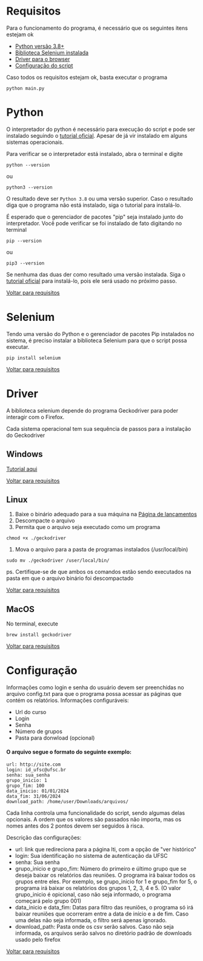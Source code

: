 <!-- Esse é um arquivo markdown, se você está lendo esse texto -->
<!-- Tente abrir o arquivo com um leitor de markdown apropriado -->
<!-- Se não tiver um leitor, abra o arquivo readme.html no navegador -->

# Requisitos
Para o funcionamento do programa, é necessário que os seguintes itens estejam ok
- [Python versão 3.8+](#python)
- [Biblioteca Selenium instalada](#selenium)
- [Driver para o browser](#driver)
- [Configuração do script](#configuração)

Caso todos os requisitos estejam ok, basta executar o programa
```
python main.py
```
# Python
O interpretador do python é necessário para execução do script e pode ser instalado seguindo o [tutorial oficial](https://wiki.python.org/moin/BeginnersGuide/Download). Apesar de já vir instalado em alguns sistemas operacionais.

Para verificar se o interpretador está instalado, abra o terminal e digite
```
python --version
```
ou
```
python3 --version
```
O resultado deve ser `Python 3.8` ou uma versão superior. Caso o resultado diga que o programa não está instalado, siga o tutorial para instalá-lo.

É esperado que o gerenciador de pacotes "pip" seja instalado junto do interpretador. Você pode verificar se foi instalado de fato digitando no terminal
```
pip --version
```
ou
```
pip3 --version
```
Se nenhuma das duas der como resultado uma versão instalada. Siga o [tutorial oficial](https://pip.pypa.io/en/stable/installation/) para instalá-lo, pois ele será usado no próximo passo.

[Voltar para requisitos](#requisitos)

# Selenium
Tendo uma versão do Python e o gerenciador de pacotes Pip instalados no sistema, é preciso instalar a biblioteca Selenium para que o script possa executar.
```
pip install selenium
```

[Voltar para requisitos](#requisitos)

# Driver
A biblioteca selenium depende do programa Geckodriver para poder interagir com o Firefox.

Cada sistema operacional tem sua sequência de passos para a instalação do Geckodriver

## Windows
[Tutorial aqui](https://www.browserstack.com/guide/geckodriver-selenium-python)

[Voltar para requisitos](#requisitos)

## Linux
1. Baixe o binário adequado para a sua máquina na [Página de lançamentos](https://github.com/mozilla/geckodriver/releases)
1. Descompacte o arquivo
1. Permita que o arquivo seja executado como um programa
```
chmod +x ./geckodriver
```
1. Mova o arquivo para a pasta de programas instalados (/usr/local/bin)
```
sudo mv ./geckodriver /user/local/bin/
```
ps. Certifique-se de que ambos os comandos estão sendo executados na pasta em que o arquivo binário foi descompactado

[Voltar para requisitos](#requisitos)

## MacOS
No terminal, execute
```
brew install geckodriver
```

[Voltar para requisitos](#requisitos)

# Configuração
Informações como login e senha do usuário devem ser preenchidas no arquivo config.txt para que o programa possa acessar as páginas que contém os relatórios.
Informações configuráveis:

- Url do curso
- Login
- Senha
- Número de grupos
- Pasta para donwload (opcional)

#### O arquivo segue o formato do seguinte exemplo:
```
url: http://site.com
login: id_ufsc@ufsc.br
senha: sua_senha
grupo_inicio: 1
grupo_fim: 100
data_inicio: 01/01/2024
data_fim: 31/06/2024
download_path: /home/user/Downloads/arquivos/
```

Cada linha controla uma funcionalidade do script, sendo algumas delas opcionais.
A ordem que os valores são passados não importa, mas os nomes antes dos 2 pontos devem ser seguidos à risca.

Descrição das configurações:
- url: link que redireciona para a página lti, com a opção de "ver histórico"
- login: Sua identificação no sistema de autenticação da UFSC
- senha: Sua senha
- grupo_inicio e grupo_fim: Número do primeiro e último grupo que se deseja baixar os relatórios das reuniões. O programa irá baixar todos os grupos entre eles. Por exemplo, se grupo_inicio for 1 e grupo_fim for 5, o programa irá baixar os relatórios dos grupos 1, 2, 3, 4 e 5. (O valor grupo_inicio é opicional, caso não seja informado, o programa começará pelo grupo 001)
- data_inicio e data_fim: Datas para filtro das reuniões, o programa só irá baixar reuniões que ocorreram entre a data de início e a de fim. Caso uma delas não seja informada, o filtro será apenas ignorado.
- download_path: Pasta onde os csv serão salvos. Caso não seja informada, os arquivos serão salvos no diretório padrão de downloads usado pelo firefox

[Voltar para requisitos](#requisitos)
